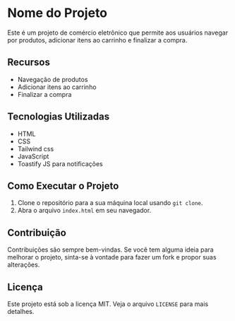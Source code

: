 # Nome do Projeto

Este é um projeto de comércio eletrônico que permite aos usuários navegar por produtos, adicionar itens ao carrinho e finalizar a compra.

## Recursos

- Navegação de produtos
- Adicionar itens ao carrinho
- Finalizar a compra

## Tecnologias Utilizadas

- HTML
- CSS
- Tailwind css
- JavaScript
- Toastify JS para notificações

## Como Executar o Projeto

1. Clone o repositório para a sua máquina local usando `git clone`.
2. Abra o arquivo `index.html` em seu navegador.

## Contribuição

Contribuições são sempre bem-vindas. Se você tem alguma ideia para melhorar o projeto, sinta-se à vontade para fazer um fork e propor suas alterações.

## Licença

Este projeto está sob a licença MIT. Veja o arquivo `LICENSE` para mais detalhes.
